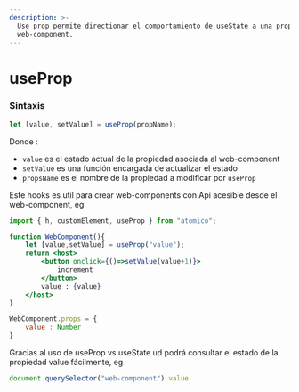 ```yaml
---
description: >-
  Use prop permite directionar el comportamiento de useState a una propiedad del
  web-component.
---
```


# useProp

### Sintaxis 

```javascript
let [value, setValue] = useProp(propName);
```

Donde :

* `value` es el estado actual de la propiedad asociada al web-component
* `setValue` es una función encargada de actualizar el estado
* `propsName` es el nombre de la propiedad a modificar por `useProp`

Este hooks es util para crear web-components con Api acesible desde el web-component, eg

```jsx
import { h, customElement, useProp } from "atomico";

function WebComponent(){
    let [value,setValue] = useProp("value");
    return <host>
        <button onclick={()=>setValue(value+1)}>
            increment
        </button>
        value : {value}
    </host>    
}

WebComponent.props = {
    value : Number
}
```

Gracias al uso de useProp vs useState ud podrá consultar el estado de la propiedad value fácilmente, eg

```javascript
document.querySelector("web-component").value
```



